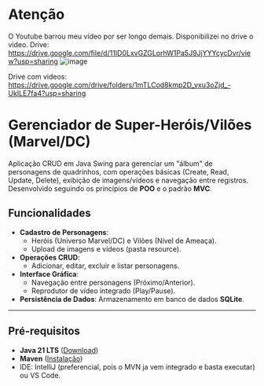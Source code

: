 # Atenção
O Youtube barrou meu vídeo por ser longo demais. Disponibilizei no drive o video.
Drive: https://drive.google.com/file/d/11ID0LxvGZGLorhW1Pa5J9JjYYYcycDvr/view?usp=sharing
![image](https://github.com/user-attachments/assets/8fbd8eb4-7380-41ec-86c2-ea2179d56d75)

Drive com videos: https://drive.google.com/drive/folders/1mTLCod8kmp2D_vxu3oZjd_-UkILE7fa4?usp=sharing


# Gerenciador de Super-Heróis/Vilões (Marvel/DC)

Aplicação CRUD em Java Swing para gerenciar um "álbum" de personagens de quadrinhos, com operações básicas (Create, Read, Update, Delete), exibição de imagens/vídeos e navegação entre registros. Desenvolvido seguindo os princípios de **POO** e o padrão **MVC**.

## Funcionalidades
- **Cadastro de Personagens**: 
  - Heróis (Universo Marvel/DC) e Vilões (Nível de Ameaça).
  - Upload de imagens e vídeos (pasta resource).
- **Operações CRUD**:
  - Adicionar, editar, excluir e listar personagens.
- **Interface Gráfica**:
  - Navegação entre personagens (Próximo/Anterior).
  - Reprodutor de vídeo integrado (Play/Pause).
- **Persistência de Dados**: Armazenamento em banco de dados **SQLite**.

---

## Pré-requisitos
- **Java 21 LTS** ([Download](https://www.oracle.com/java/technologies/downloads/))
- **Maven** ([Instalação](https://maven.apache.org/install.html))
- IDE: IntelliJ (preferencial, pois o MVN ja vem integrado e basta executar) ou VS Code.
